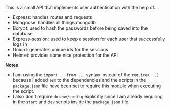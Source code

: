 This is a small API that implements user authentication with the help of...

- Express: handles routes and requests
- Mongoose: handles all things mongodb
- Bcrypt: used to hash the passwords before being saved into the database
- Express-session: used to keep a session for each user that successfully logs in
- Uniqid: generates unique ids for the sessions
- Helmet: provides some nice protection for the API

**Notes** 
- I am using the `import .. from ...` syntax instead of the `require(...)` because I added `esm` to the dependencies and the scripts in the `package.json` file have been set to require this module when executing the script.
- I also don't require `dotenv/config` explicitly since I am already requiring in the `start` and `dev` scripts inside the `package.json` file.
